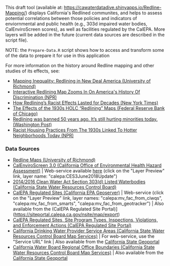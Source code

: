 This draft tool (available at: https://cawaterdatadive.shinyapps.io/Redline-Mapping/) displays California's Redlined communites, and helps to assess potential correlations between those policies and indicators of enviornmental and public health (e.g., 303d impaired water bodies, CalEnviroScreen scores), as well as facilities regulated by the CalEPA. More layers will be added in the future (current data sources are described in the script file). 

NOTE: the `Prepare-Data.R` script shows how to access and transform some of the data to prepare it for use in this application

For more information on the history around Redline mapping and other studies of its effects, see:
- [Mapping Inequality: Redlining in New Deal America (University of Richmond)](https://dsl.richmond.edu/panorama/redlining/#text=intro)
- [Interactive Redlining Map Zooms In On America's History Of Discrimination (NPR)](https://www.npr.org/sections/thetwo-way/2016/10/19/498536077/interactive-redlining-map-zooms-in-on-americas-history-of-discrimination)
- [How Redlining’s Racist Effects Lasted for Decades (New York Times)](https://www.nytimes.com/2017/08/24/upshot/how-redlinings-racist-effects-lasted-for-decades.html)
- [The Effects of the 1930s HOLC “Redlining” Maps (Federal Reserve Bank of Chicago)](https://www.chicagofed.org/publications/working-papers/2017/wp2017-12)
- [Redlining was banned 50 years ago. It’s still hurting minorities today. (Washington Post)](https://www.washingtonpost.com/news/wonk/wp/2018/03/28/redlining-was-banned-50-years-ago-its-still-hurting-minorities-today/)
- [Racist Housing Practices From The 1930s Linked To Hotter Neighborhoods Today (NPR)](https://www.npr.org/2020/01/14/795961381/racist-housing-practices-from-the-1930s-linked-to-hotter-neighborhoods-today)

### Data Sources
- [Redline Maps (University of Richmond)](http://dsl.richmond.edu/panorama/redlining/#text=downloads)
- [CalEnviroScreen 3.0 (California Office of Environmental Health Hazard Assessment)](https://oehha.ca.gov/calenviroscreen/report/calenviroscreen-30) | Web-service available [here](https://services.calepa.ca.gov/geoserver/) (click on the "Layer Preview" link, layer name: "calepa:CES3June2018Update")
- [2014/2016 Clean Water Act Section 303(d) Listed Waterbodies (California State Water Resources Control Board)](https://www.waterboards.ca.gov/water_issues/programs/tmdl/integrated2014_2016.shtml)
- [CalEPA Regulated Sites (California EPA Geoserver)](https://services.calepa.ca.gov/geoserver/) | Web-service (click on the "Layer Preview" link, layer names: "calepa:mv_fac_from_ciwqs", "calepa:mv_fac_from_smarts", "calepa:mv_fac_from_geotracker") | Also available from the (CalEPA Regulated Site Portal)](https://siteportal.calepa.ca.gov/nsite/map/export)
- [CalEPA Regulated Sites, Site Program Types, Inspections, Violations, and Enforcement Actions (CalEPA Regulated Site Portal)](https://siteportal.calepa.ca.gov/nsite/map/export)
- [California Drinking Water Provider Service Areas (California State Water Resources Control Board Map Services)](https://gispublic.waterboards.ca.gov/portal/home/item.html?id=fbba842bf134497c9d611ad506ec48cc#overview) | For web-service, use the "Service URL" link | Also available from the [California State Geoportal](https://gis.data.ca.gov/datasets/waterboards::california-drinking-water-system-area-boundaries)
- [California Water Board Regional Office Boundaries (California State Water Resources Control Board Map Services)](http://gispublic.waterboards.ca.gov/arcgis/rest/services/Administrative/RB_OfficeAreas/MapServer/0) | Also available from the [California State Geoportal](https://gis.data.ca.gov/datasets/waterboards::regional-board-boundaries)
